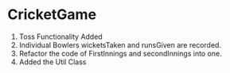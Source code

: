 # CricketGame

1. Toss Functionality Added
2. Individual Bowlers wicketsTaken and runsGiven are recorded.
3. Refactor the code of FirstInnings and secondInnings into one.
4. Added the Util Class
